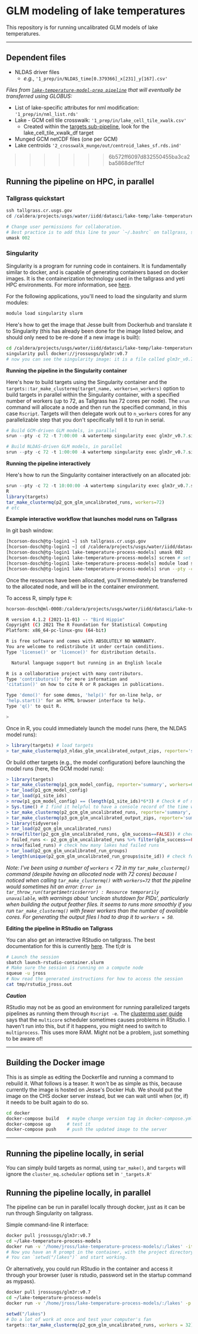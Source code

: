 # GLM modeling of lake temperatures

This repository is for running uncalibrated GLM models of lake temperatures.

-------------------
## Dependent files 
* NLDAS driver files
  * _e.g._, `'1_prep/in/NLDAS_time[0.379366]_x[231]_y[167].csv'`

*Files  from [`lake-temperature-model-prep pipeline`](https://github.com/USGS-R/lake-temperature-model-prep) that will eventually be transferred using GLOBUS:*
* List of lake-specific attributes for nml modification: `'1_prep/in/nml_list.rds'`
* Lake - GCM cell tile crosswalk: `'1_prep/in/lake_cell_tile_xwalk.csv'`
  * Created within the [targets sub-pipeline](https://github.com/USGS-R/lake-temperature-model-prep/blob/main/_targets.R), look for the lake_cell_tile_xwalk_df target
* Munged GCM netCDF files (one per GCM)
* Lake centroids `'2_crosswalk_munge/out/centroid_lakes_sf.rds.ind'`


>>>>>>> 6b572ff6097d832550455ba3ca2ba5868def1fcf

## Running the pipeline on HPC, in parallel

### Tallgrass quickstart

``` r
ssh tallgrass.cr.usgs.gov
cd /caldera/projects/usgs/water/iidd/datasci/lake-temp/lake-temperature-process-models

# Change user permissions for collaboration.
# Best practice is to add this line to your `~/.bashrc` on tallgrass, so you don't forget!
umask 002
```

### Singularity

Singularity is a program for running code in containers. It is fundamentally similar to docker, and is capable of generating containers based on docker images. It is the containerization technology used in the tallgrass and yeti HPC environments. For more information, see [here](https://code.usgs.gov/wwatkins/hpc_container_blog).

For the following applications, you'll need to load the singularity and slurm modules:

``` bash
module load singularity slurm
```

Here's how to get the image that Jesse built from Dockerhub and translate it to Singularity (this has already been done for the image listed below, and should only need to be re-done if a new image is built):

``` bash
cd /caldera/projects/usgs/water/iidd/datasci/lake-temp/lake-temperature-process-models
singularity pull docker://jrossusgs/glm3r:v0.7
# now you can see the singularity image: it is a file called glm3r_v0.7.sif
```

**Running the pipeline in the Singularity container**

Here's how to build targets using the Singularity container and the `targets::tar_make_clustermq(target_name, workers=n_workers)` option to build targets in parallel within the Singularity container, with a specified number of workers (up to 72, as Tallgrass has 72 cores per node). The `srun` command will allocate a node and then run the specified command, in this case `Rscript`. Targets will then delegate work out to `n_workers` cores for any parallelizable step that you don't specifically tell it to run in serial.

``` r
# Build GCM-driven GLM models, in parallel
srun --pty -c 72 -t 7:00:00 -A watertemp singularity exec glm3r_v0.7.sif Rscript -e 'targets::tar_make_clustermq(p2_gcm_glm_uncalibrated_runs, workers=60)'
```

``` r
# Build NLDAS-driven GLM models, in parallel
srun --pty -c 72 -t 1:00:00 -A watertemp singularity exec glm3r_v0.7.sif Rscript -e 'targets::tar_make_clustermq(p2_nldas_glm_uncalibrated_runs, workers=60)'
```

**Running the pipeline interactively**

Here's how to run the Singularity container interactively on an allocated job:

``` r
srun --pty -c 72 -t 10:00:00 -A watertemp singularity exec glm3r_v0.7.sif bash
R
library(targets)
tar_make_clustermq(p2_gcm_glm_uncalibrated_runs, workers=72)
# etc
```

**Example interactive workflow that launches model runs on Tallgrass**

In git bash window:
```bash
[hcorson-dosch@tg-login1 ~] ssh tallgrass.cr.usgs.gov
[hcorson-dosch@tg-login1 ~] cd /caldera/projects/usgs/water/iidd/datasci/lake-temp/lake-temperature-process-models
[hcorson-dosch@tg-login1 lake-temperature-process-models] umask 002
[hcorson-dosch@tg-login1 lake-temperature-process-models] screen # set up screen so that if lose Pulse Secure connection, run continues
[hcorson-dosch@tg-login1 lake-temperature-process-models] module load singularity slurm
[hcorson-dosch@tg-login1 lake-temperature-process-models] srun --pty -c 72 -t 10:00:00 -A watertemp singularity exec glm3r_v0.7.sif bash # Here I'm requesting 72 cores (1 node) for 10 hours
```
Once the resources have been allocated, you'll immediately be transferred to the allocated node, and will be in the container environment.

To access R, simply type `R`:

```bash
hcorson-dosch@ml-0008:/caldera/projects/usgs/water/iidd/datasci/lake-temp/lake-temperature-process-models$ R

R version 4.1.2 (2021-11-01) -- "Bird Hippie"
Copyright (C) 2021 The R Foundation for Statistical Computing
Platform: x86_64-pc-linux-gnu (64-bit)

R is free software and comes with ABSOLUTELY NO WARRANTY.
You are welcome to redistribute it under certain conditions.
Type 'license()' or 'licence()' for distribution details.

  Natural language support but running in an English locale

R is a collaborative project with many contributors.
Type 'contributors()' for more information and
'citation()' on how to cite R or R packages in publications.

Type 'demo()' for some demos, 'help()' for on-line help, or
'help.start()' for an HTML browser interface to help.
Type 'q()' to quit R.

>
```
Once in R, you could immediately launch the model runs (here, the NLDAS model runs):
```r
> library(targets) # load targets
> tar_make_clustermq(p3_nldas_glm_uncalibrated_output_zips, reporter='summary', workers=60) # To run the NLDAS models and extract and package the output
```
Or build other targets (e.g., the model configuration) before launching the model runs (here, the GCM model runs):
```r
> library(targets)
> tar_make_clustermq(p1_gcm_model_config, reporter='summary', workers=60) # Typically I build the config first so that I can check it before launching the model run - here I'm building the GCM model config
> tar_load(p1_gcm_model_config)
> tar_load(p1_site_ids)
> nrow(p1_gcm_model_config) == (length(p1_site_ids)*6*3) # Check # of model runs is correct, for GCMs thats # lakes * 6 gcms * 3 time periods
> Sys.time() # I find it helpful to have a console record of the time when I launch a run
> tar_make_clustermq(p2_gcm_glm_uncalibrated_runs, reporter='summary', workers=60) # To launch just the model runs
> tar_make_clustermq(p3_gcm_glm_uncalibrated_output_zips, reporter='summary', workers=50) # To launch the GCM model runs *and* extract and package the output
> library(tidyverse)
> tar_load(p2_gcm_glm_uncalibrated_runs)
> nrow(filter(p2_gcm_glm_uncalibrated_runs, glm_success==FALSE)) # check how many runs failed
> failed_runs <- p2_gcm_glm_uncalibrated_runs %>% filter(glm_success==FALSE) %>% group_by(site_id) %>% summarize(n_failed_runs = n()) # get summary of # of failed runs per lake
> nrow(failed_runs) # check how many lakes had failed runs
> tar_load(p2_gcm_glm_uncalibrated_run_groups) 
> length(unique(p2_gcm_glm_uncalibrated_run_groups$site_id)) # check for how many lakes all 18 runs (6 GCMs * 3 time periods) succeeded and therefore for how many lakes results will be extracted in 3_extract
```
_Note: I've been using a number of `workers` < 72 in my `tar_make_clustermq()` command (despite having an allocated node with 72 cores) because I noticed when calling `tar_make_clustermq()` with `workers=72` that the pipeline would sometimes hit an error: `Error in tar_throw_run(target$metrics$error) : Resource temporarily unavailable`, with warnings about 'unclean shutdown for PIDs', particularly when building the output feather files. It seems to runs more smoothly if you run `tar_make_clustermq()` with fewer workers than the number of available cores. For generating the output files I had to drop it to `workers = 50`._

**Editing the pipeline in RStudio on Tallgrass**

You can also get an interactive RStudio on tallgrass. The best documentation for this is currently [here](https://code.usgs.gov/wma/wp/pump-temperature#running-interactive-sessions-on-hpc). The tl;dr is

``` bash
# Launch the session
sbatch launch-rstudio-container.slurm
# Make sure the session is running on a compute node
squeue -u jross
# Now read the generated instructions for how to access the session
cat tmp/rstudio_jross.out
```

**_Caution_**

RStudio may not be as good an environment for running parallelized targets pipelines as running them through `Rscript -e`. The [clustermq user guide](https://cran.r-project.org/web/packages/clustermq/vignettes/userguide.html) says that the `multicore` scheduler sometimes causes problems in RStudio. I haven't run into this, but if it happens, you might need to switch to `multiprocess`. This uses more RAM. Might not be a problem, just something to be aware of!

------------------------------------------------------------------------

## Building the Docker image

This is as simple as editing the Dockerfile and running a command to rebuild it. What follows is a teaser. It won't be as simple as this, because currently the image is hosted on Jesse's Docker Hub. We should put the image on the CHS docker server instead, but we can wait until when (or, if) it needs to be built again to do so.

``` bash
cd docker
docker-compose build   # maybe change version tag in docker-compose.yml first
docker-compose up      # test it
docker-compose push    # push the updated image to the server
```

------------------------------------------------------------------------

## Running the pipeline locally, in serial

You can simply build targets as normal, using `tar_make()`, and `targets` will ignore the `cluster_mq.scheduler` options set in `'_targets.R'`

## Running the pipeline locally, in parallel

The pipeline can be run in parallel locally through docker, just as it can be run through Singularity on tallgrass.

Simple command-line R interface:

``` bash
docker pull jrossusgs/glm3r:v0.7
cd ~/lake-temperature-process-models
docker run -v '/home/jross/lake-temperature-process-models/:/lakes' -it jrossusgs/glm3r:v0.7 R
# Now you have an R prompt in the container, with the project directory mounted at `/lakes/`.
# You can `setwd("/lakes")` and start working.
```

Or alternatively, you could run RStudio in the container and access it through your browser (user is rstudio, password set in the startup command as mypass).

``` bash
docker pull jrossusgs/glm3r:v0.7
cd ~/lake-temperature-process-models
docker run -v '/home/jross/lake-temperature-process-models/:/lakes' -p 8787:8787 -e PASSWORD=mypass -e ROOT=TRUE -d jrossusgs/glm3r:v0.7
```

``` r
setwd("/lakes") 
# Do a lot of work at once and test your computer's fan
targets::tar_make_clustermq(p2_gcm_glm_uncalibrated_runs, workers = 32)
```
